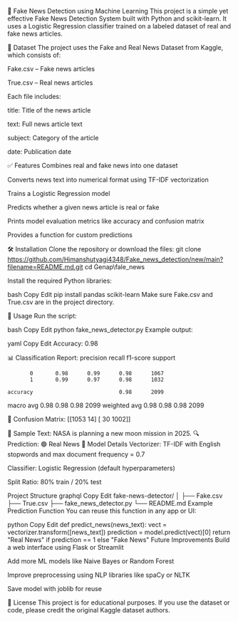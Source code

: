 📰 Fake News Detection using Machine Learning
This project is a simple yet effective Fake News Detection System built with Python and scikit-learn. It uses a Logistic Regression classifier trained on a labeled dataset of real and fake news articles.

📂 Dataset
The project uses the Fake and Real News Dataset from Kaggle, which consists of:

Fake.csv – Fake news articles

True.csv – Real news articles

Each file includes:

title: Title of the news article

text: Full news article text

subject: Category of the article

date: Publication date

✅ Features
Combines real and fake news into one dataset

Converts news text into numerical format using TF-IDF vectorization

Trains a Logistic Regression model

Predicts whether a given news article is real or fake

Prints model evaluation metrics like accuracy and confusion matrix

Provides a function for custom predictions

🛠️ Installation
Clone the repository or download the files:
git clone https://github.com/Himanshutyagi4348/Fake_news_detection/new/main?filename=README.md.git
cd Genap\fale_news

Install the required Python libraries:

bash
Copy
Edit
pip install pandas scikit-learn
Make sure Fake.csv and True.csv are in the project directory.

🚀 Usage
Run the script:

bash
Copy
Edit
python fake_news_detector.py
Example output:

yaml
Copy
Edit
Accuracy: 0.98

📊 Classification Report:
              precision    recall  f1-score   support

           0       0.98      0.99      0.98      1067
           1       0.99      0.97      0.98      1032

    accuracy                           0.98      2099
   macro avg       0.98      0.98      0.98      2099
weighted avg       0.98      0.98      0.98      2099


🧩 Confusion Matrix:
[[1053   14]
 [  30 1002]]

📝 Sample Text: NASA is planning a new moon mission in 2025.
🔍 Prediction: 🟢 Real News
🧠 Model Details
Vectorizer: TF-IDF with English stopwords and max document frequency = 0.7

Classifier: Logistic Regression (default hyperparameters)

Split Ratio: 80% train / 20% test

Project Structure
graphql
Copy
Edit
fake-news-detector/
│
├── Fake.csv
├── True.csv
├── fake_news_detector.py
└── README.md
Example Prediction Function
You can reuse this function in any app or UI:

python
Copy
Edit
def predict_news(news_text):
    vect = vectorizer.transform([news_text])
    prediction = model.predict(vect)[0]
    return "Real News" if prediction == 1 else "Fake News"
Future Improvements
Build a web interface using Flask or Streamlit

Add more ML models like Naive Bayes or Random Forest

Improve preprocessing using NLP libraries like spaCy or NLTK

Save model with joblib for reuse

📎 License
This project is for educational purposes. If you use the dataset or code, please credit the original Kaggle dataset authors.
